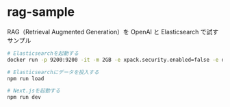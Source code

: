 # rag-sample

RAG（Retrieval Augmented Generation）を OpenAI と Elasticsearch で試すサンプル

```bash
# Elasticsearchを起動する
docker run -p 9200:9200 -it -m 2GB -e xpack.security.enabled=false -e discovery.type=single-node docker.elastic.co/elasticsearch/elasticsearch:8.10.2

# Elasticsearchにデータを投入する
npm run load

# Next.jsを起動する
npm run dev
```
